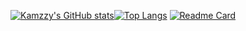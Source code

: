 [![Kamzzy's GitHub stats](https://github-readme-stats.vercel.app/api?username=kamzzy&theme=algolia&count_private=true&show_icons=true)![Top Langs](https://github-readme-stats.vercel.app/api/top-langs/?username=kamzzy&layout=compact&langs_count=7)](https://github.com/kamzzy/README.md)
[![Readme Card](https://github-readme-stats.vercel.app/api/pin/?username=kamzzy&repo=leaderboardApp)](https://github.com/kamzzy/README.md)
